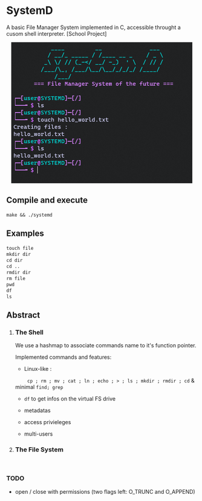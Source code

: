 # SystemD

A basic File Manager System implemented in C, accessible throught a cusom shell interpreter. [School Project]

<center>
<img src="assets/screenshot.png" alt="Screenshot">
</center>

## Compile and execute

```
make && ./systemd
```

## Examples
```
touch file
mkdir dir
cd dir
cd ..
rmdir dir
rm file
pwd
df
ls
```

## Abstract

1) ### The Shell
   
   We use a hashmap  to associate commands name to it's function pointer.
   
   Implemented commands and features: 
   
   - Linux-like :
   
           `cp ; rm ; mv ; cat ; ln ; echo ; > ; ls ; mkdir ; rmdir ; cd` & minimal `find; grep`
   
   - `df` to get infos on the virtual FS drive
   
   - metadatas
   
   - access privieleges
   
   - multi-users
     
     

2) ### The File System
   
       


### TODO

- open / close with permissions (two flags left: O\_TRUNC and O\_APPEND)

